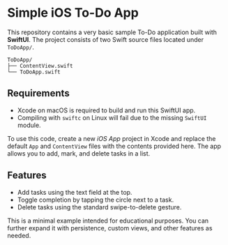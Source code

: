 # Simple iOS To-Do App

This repository contains a very basic sample To-Do application built with **SwiftUI**. The project consists of two Swift source files located under `ToDoApp/`.

```
ToDoApp/
├── ContentView.swift
└── ToDoApp.swift
```

## Requirements
- Xcode on macOS is required to build and run this SwiftUI app.
- Compiling with `swiftc` on Linux will fail due to the missing `SwiftUI` module.

To use this code, create a new *iOS App* project in Xcode and replace the default `App` and `ContentView` files with the contents provided here. The app allows you to add, mark, and delete tasks in a list.

## Features
- Add tasks using the text field at the top.
- Toggle completion by tapping the circle next to a task.
- Delete tasks using the standard swipe-to-delete gesture.

This is a minimal example intended for educational purposes. You can further expand it with persistence, custom views, and other features as needed.
